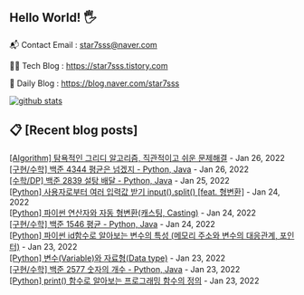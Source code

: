 ## Hello World! 🖐

📬 Contact Email : star7sss@naver.com

👨‍💻 Tech Blog : https://star7sss.tistory.com

🤪 Daily Blog : https://blog.naver.com/star7sss

[![github stats](https://github-readme-stats.vercel.app/api?username=jangThang&show_icons=true&hide_border=False)](https://star7sss.tistory.com)

## 📋 [Recent blog posts]
[[Algorithm] 탐욕적인 그리디 알고리즘, 직관적이고 쉬운 문제해결](https://star7sss.tistory.com/44) - Jan 26, 2022<br>
[[구현/수학] 백준 4344 평균은 넘겠지 - Python, Java](https://star7sss.tistory.com/43) - Jan 26, 2022<br>
[[수학/DP] 백준 2839 설탕 배달 - Python, Java](https://star7sss.tistory.com/42) - Jan 25, 2022<br>
[[Python] 사용자로부터 여러 입력값 받기 input().split() [feat. 형변환]](https://star7sss.tistory.com/41) - Jan 24, 2022<br>
[[Python] 파이썬 연산자와 자동 형변환(캐스팅, Casting)](https://star7sss.tistory.com/40) - Jan 24, 2022<br>
[[구현/수학] 백준 1546 평균 - Python, Java](https://star7sss.tistory.com/39) - Jan 24, 2022<br>
[[Python] 파이썬 id함수로 알아보는 변수의 특성 (메모리 주소와 변수의 대응관계, 포인터)](https://star7sss.tistory.com/38) - Jan 23, 2022<br>
[[Python] 변수(Variable)와 자료형(Data type)](https://star7sss.tistory.com/37) - Jan 23, 2022<br>
[[구현/수학] 백준 2577 숫자의 개수 - Python, Java](https://star7sss.tistory.com/36) - Jan 23, 2022<br>
[[Python] print() 함수로 알아보는 프로그래밍 함수의 정의](https://star7sss.tistory.com/35) - Jan 23, 2022<br>
